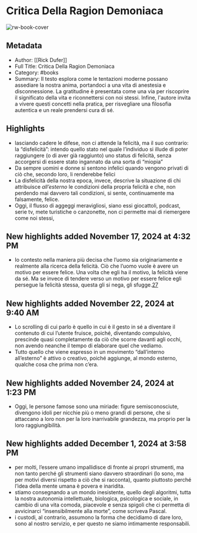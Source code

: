 # Critica Della Ragion Demoniaca

![rw-book-cover](https://readwise-assets.s3.amazonaws.com/media/reader/parsed_document_assets/233159861/kurqbr1v1eQEShDz7472LCikJMGvKQbcpPJtovxoo-A-cove_qu67MqC.jpg)

## Metadata
- Author: [[Rick Dufer]]
- Full Title: Critica Della Ragion Demoniaca
- Category: #books
- Summary: Il testo esplora come le tentazioni moderne possano assediare la nostra anima, portandoci a una vita di anestesia e disconnessione. La gratitudine è presentata come una via per riscoprire il significato della vita e riconnettersi con noi stessi. Infine, l'autore invita a vivere questi concetti nella pratica, per risvegliare una filosofia autentica e un reale prendersi cura di sé.

## Highlights
- lasciando cadere le difese, non ci attende la felicità, ma il suo contrario: la “disfelicità”: intendo quello stato nel quale l’individuo si illude di poter raggiungere (o di aver già raggiunto) uno status di felicità, senza accorgersi di essere stato ingannato da una sorta di “miopia”
- Da sempre uomini e donne si sentono infelici quando vengono privati di ciò che, secondo loro, li renderebbe felici
- La disfelicità della nostra epoca, invece, descrive la situazione di chi attribuisce *all’esterno* le condizioni della propria felicità e che, non perdendo mai davvero tali condizioni, si sente, continuamente ma falsamente, felice.
- Oggi, il flusso di aggeggi meravigliosi, siano essi giocattoli, podcast, serie tv, mete turistiche o canzonette, non ci permette mai di riemergere come noi stessi,
## New highlights added November 17, 2024 at 4:32 PM
- Io contesto nella maniera più decisa che l’uomo sia originariamente e realmente alla ricerca della felicità. Ciò che l’uomo vuole è avere un motivo per essere felice. Una volta che egli ha il motivo, la felicità viene da sé. Ma se invece di tendere verso un motivo per essere felice egli persegue la felicità stessa, questa gli si nega, gli sfugge.[27](private://read/01jbn8hr7qtnxdjyedepshvmaz/#ch_fn27)
## New highlights added November 22, 2024 at 9:40 AM
- Lo scrolling di cui parlo è quello in cui è il gesto in sé a diventare il contenuto di cui l’utente fruisce, poiché, diventando compulsivo, prescinde quasi completamente da ciò che scorre davanti agli occhi, non avendo neanche il tempo di elaborare quel che vediamo.
- Tutto quello che viene espresso in un movimento “dall’interno all’esterno” è attivo o creativo, poiché aggiunge, al mondo esterno, qualche cosa che prima non c’era.
## New highlights added November 24, 2024 at 1:23 PM
- Oggi, le persone famose sono una miriade: figure semisconosciute, divengono idoli per nicchie più o meno grandi di persone, che si attaccano a loro non per la loro inarrivabile grandezza, ma proprio per la loro raggiungibilità.
## New highlights added December 1, 2024 at 3:58 PM
- per molti, l’essere umano impallidisce di fronte ai propri strumenti, ma non tanto perché gli strumenti siano davvero straordinari (lo sono, ma per motivi diversi rispetto a ciò che si racconta), quanto piuttosto perché l’idea della mente umana è povera e inaridita.
- stiamo consegnando a un mondo inesistente, quello degli algoritmi, tutta la nostra autonomia intellettuale, biologica, psicologica e sociale, in cambio di una vita comoda, piacevole e senza spigoli che ci permetta di avvicinarci “insensibilmente alla morte”, come scriveva Pascal.
- i custodi, al contrario, assumono la forma che decidiamo di dare loro, sono al nostro servizio, e per questo ne siamo intimamente responsabili.
